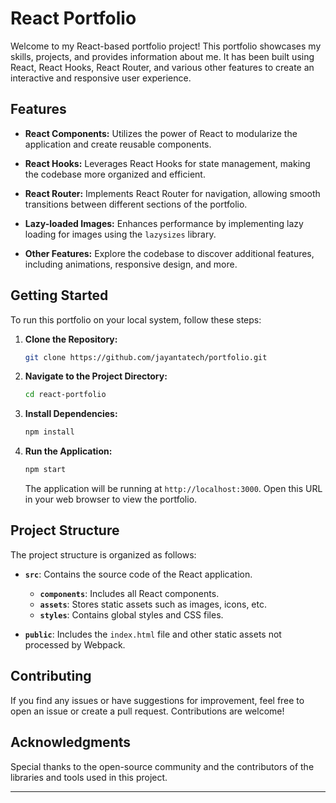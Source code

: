 # React Portfolio

Welcome to my React-based portfolio project! This portfolio showcases my skills, projects, and provides information about me. It has been built using React, React Hooks, React Router, and various other features to create an interactive and responsive user experience.

## Features

- **React Components:** Utilizes the power of React to modularize the application and create reusable components.
- **React Hooks:** Leverages React Hooks for state management, making the codebase more organized and efficient.

- **React Router:** Implements React Router for navigation, allowing smooth transitions between different sections of the portfolio.

- **Lazy-loaded Images:** Enhances performance by implementing lazy loading for images using the `lazysizes` library.

- **Other Features:** Explore the codebase to discover additional features, including animations, responsive design, and more.

## Getting Started

To run this portfolio on your local system, follow these steps:

1. **Clone the Repository:**

   ```bash
   git clone https://github.com/jayantatech/portfolio.git
   ```

2. **Navigate to the Project Directory:**

   ```bash
   cd react-portfolio
   ```

3. **Install Dependencies:**

   ```bash
   npm install
   ```

4. **Run the Application:**

   ```bash
   npm start
   ```

   The application will be running at `http://localhost:3000`. Open this URL in your web browser to view the portfolio.

## Project Structure

The project structure is organized as follows:

- **`src`**: Contains the source code of the React application.

  - **`components`**: Includes all React components.
  - **`assets`**: Stores static assets such as images, icons, etc.
  - **`styles`**: Contains global styles and CSS files.

- **`public`**: Includes the `index.html` file and other static assets not processed by Webpack.

## Contributing

If you find any issues or have suggestions for improvement, feel free to open an issue or create a pull request. Contributions are welcome!

## Acknowledgments

Special thanks to the open-source community and the contributors of the libraries and tools used in this project.

---
